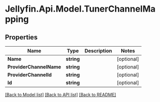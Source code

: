 
# Jellyfin.Api.Model.TunerChannelMapping

## Properties

Name | Type | Description | Notes
------------ | ------------- | ------------- | -------------
**Name** | **string** |  | [optional] 
**ProviderChannelName** | **string** |  | [optional] 
**ProviderChannelId** | **string** |  | [optional] 
**Id** | **string** |  | [optional] 

[[Back to Model list]](../README.md#documentation-for-models)
[[Back to API list]](../README.md#documentation-for-api-endpoints)
[[Back to README]](../README.md)

